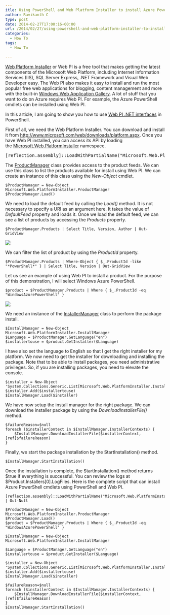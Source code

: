 ```yaml
---
itle: Using PowerShell and Web Platform Installer to install Azure PowerShell cmdlets
author: Ravikanth C
type: post
date: 2014-02-27T17:00:16+00:00
url: /2014/02/27/using-powershell-and-web-platform-installer-to-install-azure-powershell-cmdlets/
categories:
  - How To
tags:
  - How To

---
```

[Web Platform Installer][1] or Web PI is a free tool that makes getting the latest components of the Microsoft Web Platform, including Internet Information Services (IIS), SQL Server Express, .NET Framework and Visual Web Developer easy. The Web PI also makes it easy to install and run the most popular free web applications for blogging, content management and more with the built-in [Windows Web Application Gallery][2]. A lot of stuff that you want to do on Azure requires Web PI. For example, the Azure PowerShell cmdlets can be installed using Web PI.

In this article, I am going to show you how to use [Web PI .NET interfaces][3] in PowerShell.

First of all, we need the Web Platform Installer. You can download and install it from <http://www.microsoft.com/web/downloads/platform.aspx>. Once you have Web PI installed, you can access its API by loading the [Microsoft.Web.PlatformInstaller][3] namespace.

<pre class="brush: powershell; title: ; notranslate" title="">[reflection.assembly]::LoadWithPartialName("Microsoft.Web.PlatformInstaller") | Out-Null
</pre>

The [ProductManager][4] class provides access to the product feeds. We can use this class to list the products available for install using Web PI. We can create an instance of this class using the _New-Object_ cmdlet.

```
$ProductManager = New-Object Microsoft.Web.PlatformInstaller.ProductManager
$ProductManager.Load()
```


We need to load the default feed by calling the _Load()_ method. It is not necessary to specify a URI as an argument here. It takes the value of _DefaultFeed_ property and loads it. Once we load the default feed, we can see a list of products by accessing the _Products_ property.

```
$ProductManager.Products | Select Title, Version, Author | Out-GridView
```

![](/images/webpi.png)

We can filter the list of product by using the <em>ProductId</em> property.

```
$ProductManager.Products | Where-Object { $_.ProductId -like "*PowerShell*" } | Select Title, Version | Out-GridView
```

Let us see an example of using Web PI to install a product. For the purpose of this demonstration, I will select Windows Azure PowerShell.

```
$product = $ProductManager.Products | Where { $_.ProductId -eq "WindowsAzurePowerShell" }
```

![](/images/webpi21.png)

We need an instance of the [InstallerManager][5] class to perform the package install.

```
$InstallManager = New-Object Microsoft.Web.PlatformInstaller.InstallManager
$Language = $ProductManager.GetLanguage("en")
$installertouse = $product.GetInstaller($Language)
```

I have also set the language to English so that I get the right installer for my platform. We now need to get the installer for downloading and installing the package. Note that to be able to install packages, you need administrative privileges. So, if you are installing packages, you need to elevate the console.

```
$installer = New-Object 'System.Collections.Generic.List[Microsoft.Web.PlatformInstaller.Installer]'
$installer.Add($installertouse)
$InstallManager.Load($installer)
```

We have now setup the install manager for the right package. We can download the installer package by using the <em>DownloadInstallerFile()</em> method.

```
$failureReason=$null
foreach ($installerContext in $InstallManager.InstallerContexts) {
    $InstallManager.DownloadInstallerFile($installerContext, [ref]$failureReason)
}
```

Finally, we start the package installation by the StartInstallation() method.

```
$InstallManager.StartInstallation()
```

Once the installation is complete, the StartInstallation() method returns $true if everything is successful. You can review the logs at $Product.Installers[0].LogFiles. Here is the complete script that can install Azure PowerShell cmdlets using PowerShell and Web PI.

```
[reflection.assembly]::LoadWithPartialName("Microsoft.Web.PlatformInstaller") | Out-Null

$ProductManager = New-Object Microsoft.Web.PlatformInstaller.ProductManager
$ProductManager.Load()
$product = $ProductManager.Products | Where { $_.ProductId -eq "WindowsAzurePowerShell" }

$InstallManager = New-Object Microsoft.Web.PlatformInstaller.InstallManager

$Language = $ProductManager.GetLanguage("en")
$installertouse = $product.GetInstaller($Language)

$installer = New-Object 'System.Collections.Generic.List[Microsoft.Web.PlatformInstaller.Installer]'
$installer.Add($installertouse)
$InstallManager.Load($installer)

$failureReason=$null
foreach ($installerContext in $InstallManager.InstallerContexts) {
    $InstallManager.DownloadInstallerFile($installerContext, [ref]$failureReason)
}
$InstallManager.StartInstallation()
```

[1]: http://www.microsoft.com/web/downloads/platform.aspx
[2]: http://www.microsoft.com/web/gallery/ "Windows Web Application Gallery"
[3]: http://msdn.microsoft.com/en-us/library/microsoft.web.platforminstaller(v=vs.90).aspx
[4]: http://msdn.microsoft.com/en-us/library/microsoft.web.platforminstaller.productmanager(v=vs.90).aspx
[5]: http://msdn.microsoft.com/en-us/library/microsoft.web.platforminstaller.installmanager(v=vs.90).aspx